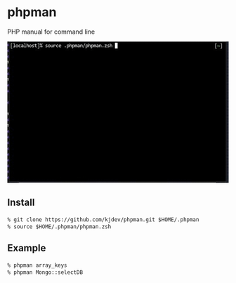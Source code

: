 # phpman #

PHP manual for command line

![phpman](docs/phpman.gif)

## Install ##

    % git clone https://github.com/kjdev/phpman.git $HOME/.phpman
    % source $HOME/.phpman/phpman.zsh

## Example ##

    % phpman array_keys
    % phpman Mongo::selectDB
